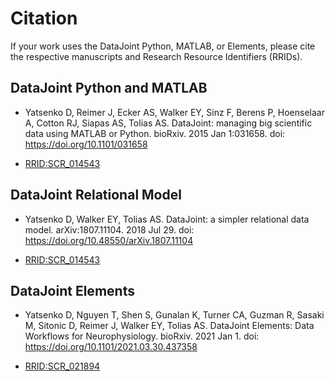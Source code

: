 # Citation

If your work uses the DataJoint Python, MATLAB, or Elements, please cite the
respective manuscripts and Research Resource Identifiers (RRIDs).

## DataJoint Python and MATLAB

- Yatsenko D, Reimer J, Ecker AS, Walker EY, Sinz F, Berens P, Hoenselaar A, Cotton
  RJ, Siapas AS, Tolias AS. DataJoint: managing big scientific data using MATLAB or
  Python. bioRxiv. 2015 Jan 1:031658. doi: https://doi.org/10.1101/031658

- [RRID:SCR_014543](https://scicrunch.org/resolver/SCR_014543)

## DataJoint Relational Model

- Yatsenko D, Walker EY, Tolias AS. DataJoint: a simpler relational data model.
  arXiv:1807.11104. 2018 Jul 29. doi: https://doi.org/10.48550/arXiv.1807.11104

- [RRID:SCR_014543](https://scicrunch.org/resolver/SCR_014543)

## DataJoint Elements

- Yatsenko D, Nguyen T, Shen S, Gunalan K, Turner CA, Guzman R, Sasaki M, Sitonic D,
  Reimer J, Walker EY, Tolias AS. DataJoint Elements: Data Workflows for
  Neurophysiology. bioRxiv. 2021 Jan 1. doi: https://doi.org/10.1101/2021.03.30.437358

- [RRID:SCR_021894](https://scicrunch.org/resolver/SCR_021894)
